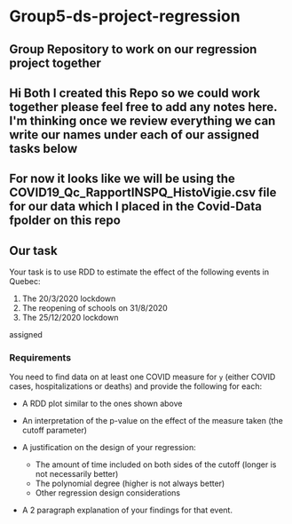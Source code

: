 # Group5-ds-project-regression
Group Repository to work on our regression project together 
---
Hi Both I created this Repo so we could work together please feel free to add any notes here. I'm thinking once we review everything we can write our names under each of our assigned tasks below
---
For now it looks like we will be using the COVID19_Qc_RapportINSPQ_HistoVigie.csv file for our data which I placed in the Covid-Data fpolder on this repo
---
## Our task

Your task is to use RDD to estimate the effect of the following events in Quebec:

1. The 20/3/2020 lockdown
2. The reopening of schools on 31/8/2020
3. The 25/12/2020 lockdown

 assigned
 ### Requirements

You need to find data on at least one COVID measure for `y` (either COVID cases, hospitalizations or deaths) and provide the following for each:

- A RDD plot similar to the ones shown above
- An interpretation of the p-value on the effect of the measure taken (the cutoff parameter)
- A justification on the design of your regression:

  - The amount of time included on both sides of the cutoff (longer is not necessarily better)
  - The polynomial degree (higher is not always better)
  - Other regression design considerations

- A 2 paragraph explanation of your findings for that event.
